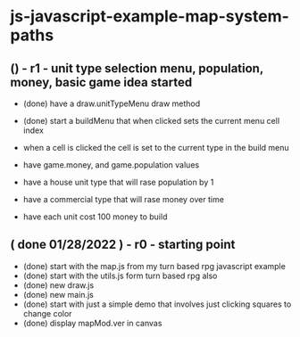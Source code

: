 # js-javascript-example-map-system-paths


<!-- Maintenance -->



<!-- Additional Features -->


<!-- Minimum Viable Product -->

## () - r1 - unit type selection menu, population, money, basic game idea started
* (done) have a draw.unitTypeMenu draw method
* (done) start a buildMenu that when clicked sets the current menu cell index

* when a cell is clicked the cell is set to the current type in the build menu

* have game.money, and game.population values
* have a house unit type that will rase population by 1
* have a commercial type that will rase money over time
* have each unit cost 100 money to build

## ( done 01/28/2022 ) - r0 - starting point
* (done) start with the map.js from my turn based rpg javascript example
* (done) start with the utils.js form turn based rpg also
* (done) new draw.js
* (done) new main.js
* (done) start with just a simple demo that involves just clicking squares to change color
* (done) display mapMod.ver in canvas
